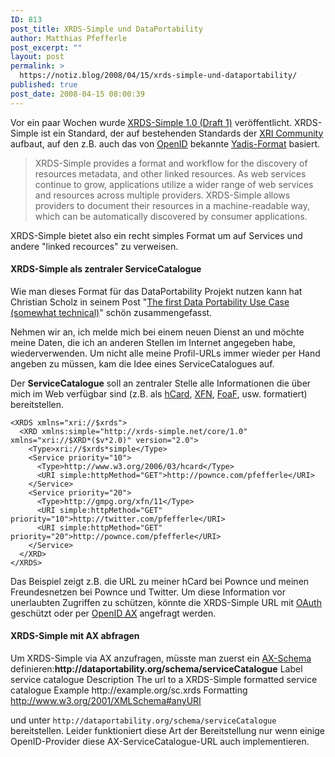 ```yaml
---
ID: 813
post_title: XRDS-Simple und DataPortability
author: Matthias Pfefferle
post_excerpt: ""
layout: post
permalink: >
  https://notiz.blog/2008/04/15/xrds-simple-und-dataportability/
published: true
post_date: 2008-04-15 08:00:39
---
```

<!-- wp:paragraph -->
<p>Vor ein paar Wochen wurde <a href="http://xrds-simple.net/core/1.0/">XRDS-Simple 1.0 (Draft 1)</a> veröffentlicht. XRDS-Simple ist ein Standard, der auf bestehenden Standards der <a href="http://www.oasis-open.org/committees/xri/">XRI Community</a> aufbaut, auf den z.B. auch das von <a href="http://openid.net">OpenID</a> bekannte <a href="http://yadis.org">Yadis-Format</a> basiert.</p>
<!-- /wp:paragraph -->

<!-- wp:quote -->
<blockquote class="wp-block-quote"><p>XRDS-Simple provides a format and workflow for the discovery of resources metadata, and other linked resources. As web services continue to grow, applications utilize a wider range of web services and resources across multiple providers. XRDS-Simple allows providers to document their resources in a machine-readable way, which can be automatically discovered by consumer applications.</p></blockquote>
<!-- /wp:quote -->

<!-- wp:paragraph -->
<p>XRDS-Simple bietet also ein recht simples Format um auf Services und andere "linked recources" zu verweisen.</p>
<!-- /wp:paragraph -->

<!-- wp:heading {"level":4} -->
<h4>XRDS-Simple als zentraler ServiceCatalogue</h4>
<!-- /wp:heading -->

<!-- wp:paragraph -->
<p>Wie man dieses Format für das DataPortability Projekt nutzen kann hat Christian Scholz in seinem Post "<a href="http://mrtopf.de/blog/web20/the-first-data-portability-use-case-somewhat-technical/">The first Data Portability Use Case (somewhat technical)</a>" schön zusammengefasst.</p>
<!-- /wp:paragraph -->

<!-- wp:paragraph -->
<p>Nehmen wir an, ich melde mich bei einem neuen Dienst an und möchte meine Daten, die ich an anderen Stellen im Internet angegeben habe, wiederverwenden. Um nicht alle meine Profil-URLs immer wieder per Hand angeben zu müssen, kam die Idee eines ServiceCatalogues auf.</p>
<!-- /wp:paragraph -->

<!-- wp:paragraph -->
<p>Der <strong>ServiceCatalogue</strong> soll an zentraler Stelle alle Informationen die über mich im Web verfügbar sind (z.B. als <a href="http://microformats.org/wiki/hcard">hCard</a>, <a href="http://microformats.org/wiki/xfn">XFN</a>, <a href="http://www.foaf-project.org/">FoaF</a>, usw. formatiert) bereitstellen.</p>
<!-- /wp:paragraph -->

<!-- wp:code -->
<pre class="wp-block-code"><code>&lt;XRDS xmlns="xri://$xrds">
  &lt;XRD xmlns:simple="http://xrds-simple.net/core/1.0" xmlns="xri://$XRD*($v*2.0)" version="2.0">
    &lt;Type>xri://$xrds*simple&lt;/Type>
    &lt;Service priority="10">
      &lt;Type>http://www.w3.org/2006/03/hcard&lt;/Type>
      &lt;URI simple:httpMethod="GET">http://pownce.com/pfefferle&lt;/URI>
    &lt;/Service>
    &lt;Service priority="20">
      &lt;Type>http://gmpg.org/xfn/11&lt;/Type>
      &lt;URI simple:httpMethod="GET" priority="10">http://twitter.com/pfefferle&lt;/URI>
      &lt;URI simple:httpMethod="GET" priority="20">http://pownce.com/pfefferle&lt;/URI>
    &lt;/Service>
  &lt;/XRD>
&lt;/XRDS></code></pre>
<!-- /wp:code -->

<!-- wp:paragraph -->
<p>Das Beispiel zeigt z.B. die URL zu meiner hCard bei Pownce und meinen Freundesnetzen bei Pownce und Twitter. Um diese Information vor unerlaubten Zugriffen zu schützen, könnte die XRDS-Simple URL mit <a href="http://oauth.net/">OAuth</a> geschützt oder per <a href="http://openid.net/specs/openid-attribute-exchange-1_0.html">OpenID <abbr title="Attribute Exchange">AX</abbr></a> angefragt werden.</p>
<!-- /wp:paragraph -->

<!-- wp:heading {"level":4} -->
<h4>XRDS-Simple mit AX abfragen</h4>
<!-- /wp:heading -->

<!-- wp:paragraph -->
<p>Um XRDS-Simple via AX anzufragen, müsste man zuerst ein <a href="http://www.axschema.org/">AX-Schema</a> definieren:<strong>http://dataportability.org/schema/serviceCatalogue</strong> Label service catalogue Description The url to a XRDS-Simple formatted service catalogue Example http://example.org/sc.xrds Formatting
	<a href="http://www.w3.org/2001/XMLSchema#anyURI">http://www.w3.org/2001/XMLSchema#anyURI</a></p>
<!-- /wp:paragraph -->

<!-- wp:paragraph -->
<p>und unter <code>http://dataportability.org/schema/serviceCatalogue</code> bereitstellen. Leider funktioniert diese Art der Bereitstellung nur wenn einige OpenID-Provider diese AX-ServiceCatalogue-URL auch implementieren.</p>
<!-- /wp:paragraph -->